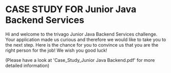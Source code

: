 # CASE STUDY FOR Junior Java Backend Services

Hi and welcome to the trivago Junior Java Backend Services challenge.
Your application made us curious and therefore we would like to take you to the next step.
Here is the chance for you to convince us that you are the right person for the job!
We wish you good luck!

(Please have a look at 'Case_Study_Junior Java Backend.pdf' for more detailed information)